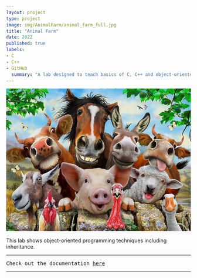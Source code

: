 ```yaml
---
layout: project
type: project
image: img/AnimalFarm/animal_farm_full.jpg
title: "Animal Farm"
date: 2022
published: true
labels:
- C
- C++
- GitHub
  summary: "A lab designed to teach basics of C, C++ and object-oriented programming. "
---
```

<img class="img-fluid" src="../img/AnimalFarm/animal_farm_full.jpg">

This lab shows object-oriented programming techniques including inheritance.

<hr>

<pre>
Check out the documentation <a href="https://www2.hawaii.edu/~brewerj3/ee205/animal_farm_3">here</a>
</pre>

<hr>
